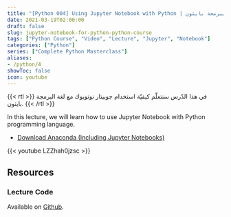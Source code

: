 ```yaml
---
title: "[Python 004] Using Jupyter Notebook with Python | استخدام جوبيتار نوتبك مع لغة البرمجة بايثون"
date: 2021-03-19T02:00:00
draft: false
slug: jupyter-notebook-for-python-python-course
tags: ["Python Course", "Video", "Lecture", "Jupyter", "Notebook"]
categories: ["Python"]
series: ["Complete Python Masterclass"]
aliases:
- /python/4
showToc: false
icon: youtube
---
```


{{< rtl >}}
في هذا الدّرس سنتعلّم كيفيّة استخدام جوبيتار نوتوبوك مع لغة البرمجة بايثون.
{{< /rtl >}}

In this lecture, we will learn how to use Jupyter Notebook with Python programming language.
- [Download Anaconda (Including Jupyter Notebooks)](https://www.anaconda.com/products/individual#Downloads)

{{< youtube LZZhah0jzsc >}}

## Resources

### Lecture Code
Available on [Github](https://github.com/mohnoor94/CorePythonCourse/blob/main/01%20-%20Lecture%2001/01%20-%20Welcome%20Aboard.ipynb).
